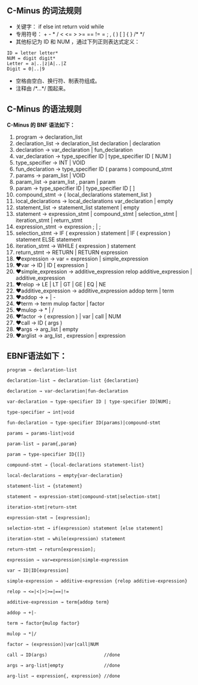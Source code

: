 ## C-Minus 的词法规则
- 关键字： if  else  int  return  void  while
- 专用符号：  +  -  *  /  <  <=  >  >=  ==  !=  =  ;  ,  (  )  [  ]  {  }  /*  */
- 其他标记为 ID 和 NUM ，通过下列正则表达式定义：
```
ID = letter letter*
NUM = digit digit*
Letter = a|..|z|A|..|Z
Digit = 0|..|9
```
- 空格由空白、换行符、制表符组成。
- 注释由 /\*...\*/ 围起来。

## C-Minus 的语法规则
**C-Minus 的 BNF 语法如下：**
1. program -> declaration_list
2. declaration_list -> declaration_list declaration  |  declaration
3. declaration -> var_declaration  |  fun_declaration
4. var_declaration -> type_specifier ID  |  type_specifier ID [ NUM ] 
5. type_specifier -> INT  |  VOID
6. fun_declaration -> type_specifier ID ( params )  compound_stmt
7. params -> param_list  |  VOID
8. param_list -> param_list , param  |  param
9. param -> type_specifier ID  |  type_specifier ID [ ]
10. compound_stmt -> { local_declarations statement_list }
11. local_declarations -> local_declarations var_declaration  |  empty
12. statement_list -> statement_list statement  |  empty
13. statement -> expression_stmt  |  compound_stmt  |  selection_stmt  |  iteration_stmt  |  return_stmt
14. expression_stmt -> expression ;  |  ;
15. selection_stmt -> IF ( expression ) statement  |  IF ( expression ) statement ELSE statement
16. iteration_stmt -> WHILE ( expression ) statement
17. return_stmt -> RETURN  |  RETURN expression 
18. ❤expression -> var = expression  |  simple_expression
19. ❤var -> ID  |  ID [ expression ]
20. ❤simple_expression -> additive_expression relop additive_expression  |  additive_expression
21. ❤relop -> LE  |  LT  |  GT  |  GE  |  EQ  |  NE
22. ❤additive_expression -> additive_expression addop term  |  term
23. ❤addop -> +  |  -
24. ❤term -> term mulop factor  |  factor
25. ❤mulop -> *  |  /
26. ❤factor -> ( expression )  |  var  |  call  |  NUM         
27. ❤call -> ID ( args )                                      
28. ❤args -> arg_list  |  empty                               
29. ❤arglist -> arg_list , expression  |  expression

## EBNF语法如下：
```
program → declaration-list

declaration-list → declaration-list {declaration}

declaration → var-declaration|fun-declaration

var-declaration → type-specifier ID | type-specifier ID[NUM];

type-specifier → int|void

fun-declaration → type-specifier ID(params)|compound-stmt

params → params-list|void

param-list → param{,param}

param → type-specifier ID{[]}

compound-stmt → {local-declarations statement-list}

local-declarations → empty{var-declaration}

statement-list → {statement}

statement → expression-stmt|compound-stmt|selection-stmt|

iteration-stmt|return-stmt

expression-stmt → [expression];

selection-stmt → if(expression) statement [else statement]

iteration-stmt → while(expression) statement

return-stmt → return[expression];

expression → var=expression|simple-expression

var → ID|ID[expression]

simple-expression → additive-expression {relop additive-expression}

relop → <=|<|>|>=|==|!=

additive-expression → term{addop term}

addop → +|-

term → factor{mulop factor}

mulop → *|/

factor → (expression)|var|call|NUM

call → ID(args)                     //done

args → arg-list|empty               //done

arg-list → expression{, expression} //done
```